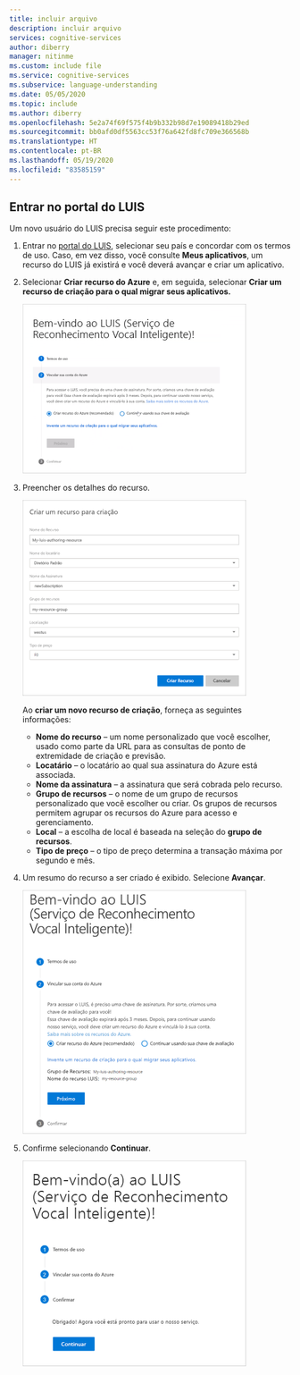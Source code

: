 ```yaml
---
title: incluir arquivo
description: incluir arquivo
services: cognitive-services
author: diberry
manager: nitinme
ms.custom: include file
ms.service: cognitive-services
ms.subservice: language-understanding
ms.date: 05/05/2020
ms.topic: include
ms.author: diberry
ms.openlocfilehash: 5e2a74f69f575f4b9b332b98d7e19089418b29ed
ms.sourcegitcommit: bb0afd0df5563cc53f76a642fd8fc709e366568b
ms.translationtype: HT
ms.contentlocale: pt-BR
ms.lasthandoff: 05/19/2020
ms.locfileid: "83585159"
---
```

## <a name="sign-in-to-luis-portal"></a>Entrar no portal do LUIS

Um novo usuário do LUIS precisa seguir este procedimento:

1. Entrar no [portal do LUIS](https://www.luis.ai), selecionar seu país e concordar com os termos de uso. Caso, em vez disso, você consulte **Meus aplicativos**, um recurso do LUIS já existirá e você deverá avançar e criar um aplicativo.

1. Selecionar **Criar recurso do Azure** e, em seguida, selecionar **Criar um recurso de criação para o qual migrar seus aplicativos.**

    ![Escolher um tipo de recurso de criação de Reconhecimento Vocal](../media/luis-how-to-azure-subscription/sign-in-create-resource.png)

1. Preencher os detalhes do recurso.

    ![Criar recurso de criação](../media/migrate-authoring-key/choose-authoring-resource-form.png)

    Ao **criar um novo recurso de criação**, forneça as seguintes informações:

    * **Nome do recurso** – um nome personalizado que você escolher, usado como parte da URL para as consultas de ponto de extremidade de criação e previsão.
    * **Locatário** – o locatário ao qual sua assinatura do Azure está associada.
    * **Nome da assinatura** – a assinatura que será cobrada pelo recurso.
    * **Grupo de recursos** – o nome de um grupo de recursos personalizado que você escolher ou criar. Os grupos de recursos permitem agrupar os recursos do Azure para acesso e gerenciamento.
    * **Local** – a escolha de local é baseada na seleção do **grupo de recursos**.
    * **Tipo de preço** – o tipo de preço determina a transação máxima por segundo e mês.

1. Um resumo do recurso a ser criado é exibido. Selecione **Avançar**.

    ![Criar recurso de criação](../media/sign-in/sign-in-confirm-key-selection.png)

1. Confirme selecionando **Continuar**.

    ![Criar recurso de criação](../media/sign-in/sign-in-confirm-continue.png)
